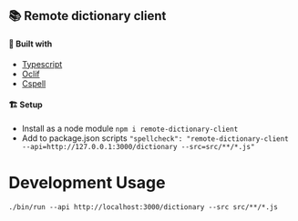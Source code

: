 ## 📚 Remote dictionary client

#### 🔨 Built with

- [Typescript](https://www.typescriptlang.org/)
- [Oclif](https://github.com/oclif/oclif)
- [Cspell](https://www.npmjs.com/package/cspell)

#### 🏗️ Setup

- Install as a node module `npm i remote-dictionary-client`
- Add to package.json scripts `"spellcheck": "remote-dictionary-client --api=http://127.0.0.1:3000/dictionary --src=src/**/*.js"`

# Development Usage
`./bin/run --api http://localhost:3000/dictionary --src src/**/*.js`


